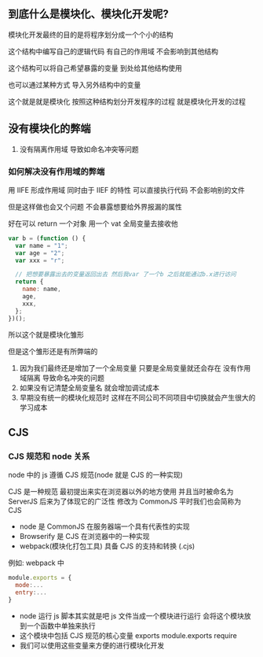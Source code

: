 ## 到底什么是模块化、模块化开发呢?

模块化开发最终的目的是将程序划分成一个个小的结构

这个结构中编写自己的逻辑代码 有自己的作用域 不会影响到其他结构

这个结构可以将自己希望暴露的变量 到处给其他结构使用

也可以通过某种方式 导入另外结构中的变量

这个就是就是模块化 按照这种结构划分开发程序的过程 就是模块化开发的过程

## 没有模块化的弊端

1. 没有隔离作用域 导致如命名冲突等问题

### 如何解决没有作用域的弊端

用 IIFE 形成作用域 同时由于 IIEF 的特性 可以直接执行代码 不会影响别的文件

但是这样做也会又个问题 不会暴露想要给外界报漏的属性

好在可以 return 一个对象 用一个 vat 全局变量去接收他

```js
var b = (function () {
  var name = "1";
  var age = "2";
  var xxx = "r";

  // 把想要暴露出去的变量返回出去 然后我var 了一个b 之后就能通过b.x进行访问
  return {
    name: name,
    age,
    xxx,
  };
})();
```

所以这个就是模块化雏形

但是这个雏形还是有所弊端的

1. 因为我们最终还是增加了一个全局变量 只要是全局变量就还会存在 没有作用域隔离 导致命名冲突的问题
2. 如果没有记清楚全局变量名 就会增加调试成本
3. 早期没有统一的模块化规范时 这样在不同公司不同项目中切换就会产生很大的学习成本

## CJS

### CJS 规范和 node 关系

node 中的 js 遵循 CJS 规范(node 就是 CJS 的一种实现)

CJS 是一种规范 最初提出来实在浏览器以外的地方使用 并且当时被命名为 ServerJS 后来为了体现它的广泛性 修改为 CommonJS 平时我们也会简称为 CJS

- node 是 CommonJS 在服务器端一个具有代表性的实现
- Browserify 是 CJS 在浏览器中的一种实现
- webpack(模块化打包工具) 具备 CJS 的支持和转换 (.cjs)

例如: webpack 中

```js
module.exports = {
  mode:...
  entry:...
}
```

- node 运行 js 脚本其实就是吧 js 文件当成一个模块进行运行 会将这个模块放到一个函数中单独来执行
- 这个模块中包括 CJS 规范的核心变量 exports module.exports require
- 我们可以使用这些变量来方便的进行模块化开发
